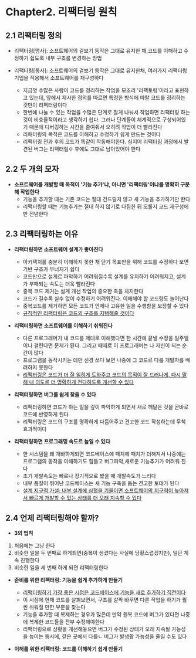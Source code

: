 # Chapter2. 리팩터링 원칙

## 2.1 리팩터링 정의

- 리팩터링[명사]: 소프트웨어의 겉보기 동작은 그대로 유지한 채,코드를 이해하고 수정하기 쉽도록 내부 구조를 변경하는 방법
- 리팩터링[동사]: 소프트웨어의 겉보기 동작은 그대로 유지한채, 여러가지 리팩터링 기업을 적용해서 소프트웨어를 재구성하다

  - 지금껏 수많은 사람이 코드를 정리하는 작업을 모조리 '리팩토링'이라고 표현하고 있는데, 앞에서 제시한 정의를 따르면 특정한 방식에 따랄 코드를 정리하는 것만이 리팩터링이다
  - 한번에 나눌 수 있는 작업을 수많은 단계로 잘게 나눠서 작업하면 리팩터링 하는것이 비효율적이라고 생각하기 쉽다. 그러나 단계들이 체계적으로 구성되어있기 때문에 디버깅하는 시간을 줄여줘서 오히려 작업이 더 빨라진다
  - 리패터링의 목적은 코드를 이해하고 수정하기 쉽게 만드는 것이다
  - 리팩터링 전과 후의 코드가 똑같이 작동해야한다. 심지어 리팩터링 과정에서 발견된 버그는 리팩터릴ㅇ 후에도 그대로 남아있어야 한다

## 2.2 두 개의 모자

- **소프트웨어를 개발할 때 목적이 '기능 추가'냐, 아니면 '리팩터링'이냐를 명확히 구분해 작업한다**
  - 기능을 추가할 때는 기존 코드는 절대 건드릴지 않고 새 기능을 추가하기만 한다
  - 리팩터링할 때는 기능추가는 절대 하지 않기로 다짐한 뒤 오롤지 코드 재구성에만 전념한다

## 2.3 리팩터링하는 이유

- **리팩터링하면 소프트웨어 설계가 좋아진다**

  - 아키텍처를 충분히 이해하지 못한 채 단기 목표만을 위해 코드를 수정하다 보면 기반 구조가 무너지기 쉽다
  - 코드만으로 설계르 파악하기 어려워질수록 설계를 유지하기 어려워지고, 설계가 부패되는 속도는 더욱 빨라진다
  - 중복 코드 제거는 설계 개선 작업의 중요한 축을 차지한다
  - 코드가 길수록 실수 없이 수정하기 어려워진다. 이해해야 할 코드량도 늘어난다
  - 중복코드를 제거하면 모든 코드가 언제나 고유한 일을 수행함을 보장할 수 있다
  - <U>규칙적인 리팩터링은 코드의 구조를 지탱해줄 것이다</U>

- **리팩터링하면 소프트웨어를 이해하기 쉬워진다**

  - 다른 프로그래머가 내 코드를 제대로 이해했다면 한 시간에 끝낼 수정을 일주일이나 걸린다면 문제가 된다. 그리고 때때로 이 프로그래머는 나 자신이 되는 순간이 많다
  - 프로그램을 동작시키는 데만 신경 쓰다 보면 나중에 그 코드르 다룰 개발자를 배려하지 못한다
  - <U>리팩터링은 코드가 더 잘 읽히게 도와주고 코드의 목적이 잘 드러나게, 다시 말해 내 의도르 더 명확하게 전다하도록 개선할 수 있다</U>

- **리팩터링하면 버그를 쉽게 찾을 수 있다**

  - 리팩터링하면 코드가 하는 일을 깊이 파악하게 되면서 새로 깨달은 것을 곧바로 코드에 반영하게 된다
  - 리팩터링은 코드의 구조를 명확하게 다듬어주고 견고한 코드 작성하는데 무척 효과적이다

- **리팩터링하면 프로그래밍 속도르 높일 수 있다**
  - 한 시스템을 왜 개바하게되면 코드베이스에 패치에 패치가 더해져서 나중에는 프로그램의 동작을 이해하기도 힘들고 버그파악,새로운 기능추가가 어려워 진다
  - 초기 개발속도는 빠르나 장기적으로 봤을 때 개발속도가 느리다
  - 내부 품질이 뛰어난 코드베이스는 새 기능 구축을 돕는 견고한 토대가 된다
  - <U>설계 지구력 가설: 내부 설계에 심혈을 기울이면 소프트웨어의 지구력이 높아져서 빠르게 개발할 수 있는 상태를 더 오래 지속할 수 있다</U>

## 2.4 언제 리팩터링해야 할까?

- **3의 법칙**

1. 처음에는 그냥 한다
2. 비슷한 일을 두 번째로 하게되면(중복이 생겼다는 사실에 당황스럽겠지만), 일단 계속 진행한다
3. 비슷한 일을 세 번째 하게 되면 리팩터링한다

- **준비를 위한 리팩터링: 기능을 쉽게 추가하게 만들기**

  - <U>리팩터링하기 가장 좋은 시점은 코드베이스에 기능을 새로 추가하기 직전이다</U>
  - 이 시점에 현재 코드를 살펴보면서, 구조를 살짝 바꾸면 다른 작업을 하기가 훨씬 쉬워질 만한 부분을 찾는다
  - 기능을 추가할 때 복제하는 경우가 많은데 만약 원복 코드에 버그가 있다면 나중에 복제한 코드들을 전부 수정해야한다
  - 리팩터링으로 상황을 개선해놓으면 버그가 수정된 상태가 오래 지속될 가능성을 높이는 동시에, 같은 곳에서 다를ㄴ 버그가 발생활 가능성을 줄일 수도 있다

- **이해를 위한 리팩터링: 코드를 이해하기 쉽게 만들기**
